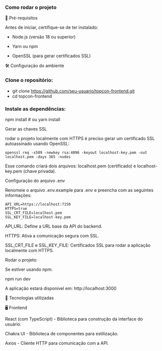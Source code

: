 ### Como rodar o projeto

📌 Pré-requisitos

Antes de iniciar, certifique-se de ter instalado:

- Node.js (versão 18 ou superior)

- Yarn ou npm

- OpenSSL (para gerar certificados SSL)

🛠 Configuração do ambiente

### Clone o repositório:

- git clone https://github.com/seu-usuario/topcon-frontend.git
- cd topcon-frontend

### Instale as dependências:

npm install  # ou yarn install

Gerar as chaves SSL

rodar o projeto localmente com HTTPS é preciso gerar um certificado SSL autoassinado usando OpenSSL:

```
openssl req -x509 -newkey rsa:4096 -keyout localhost-key.pem -out localhost.pem -days 365 -nodes
```
Esse comando criará dois arquivos: localhost.pem (certificado) e localhost-key.pem (chave privada).

Configuração do arquivo .env

Renomeie o arquivo .env.example para .env e preencha com as seguintes informações:

```
API_URL=https://localhost:7150
HTTPS=true
SSL_CRT_FILE=localhost.pem
SSL_KEY_FILE=localhost-key.pem
```

API_URL: Define a URL base da API do backend.

HTTPS: Ativa a comunicação segura com SSL.

SSL_CRT_FILE e SSL_KEY_FILE: Certificados SSL para rodar a aplicação localmente com HTTPS.

Rodar o projeto:

Se estiver usando npm:

npm run dev

A aplicação estará disponível em: http://localhost:3000

🔹 Tecnologias utilizadas

🖥️ Frontend

React (com TypeScript) - Biblioteca para construção da interface do usuário.

Chakra UI - Biblioteca de componentes para estilização.

Axios - Cliente HTTP para comunicação com a API.

